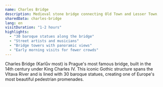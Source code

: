 ```yaml
---
name: Charles Bridge
description: Medieval stone bridge connecting Old Town and Lesser Town, famous for its baroque statues and street artists
sharedData: charles-bridge
lang: en
visitDuration: "1-2 hours"
highlights:
  - "30 baroque statues along the bridge"
  - "Street artists and musicians"
  - "Bridge towers with panoramic views"
  - "Early morning visits for fewer crowds"
---
```


Charles Bridge (Karlův most) is Prague's most famous bridge, built in the 14th century under King Charles IV. This iconic Gothic structure spans the Vltava River and is lined with 30 baroque statues, creating one of Europe's most beautiful pedestrian promenades.
